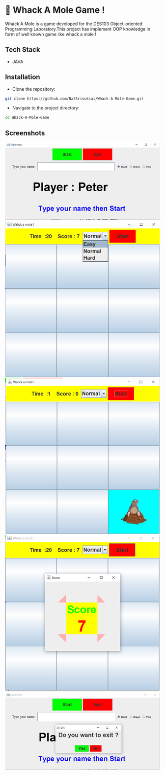 
# 📝 Whack A Mole Game ! 

Whack A Mole is a game developed for the DES103 Object-oriented Programming Laboratory.This project has implement OOP knowledge in form of well known game like whack a mole ! .


## Tech Stack

- JAVA

## Installation

- Clone the repository:
```bash
git clone https://github.com/NatSrisuksai/Whack-A-Mole-Game.git
```

- Navigate to the project directory:
```bash
cd Whack-A-Mole-Game
```


## Screenshots

![App Screenshot](./readme%20picture/Screenshot%202024-10-11%20110732.png)
![App Screenshot](./readme%20picture/Screenshot%202024-10-11%20110857.png)
![App Screenshot](./readme%20picture/Screenshot%202024-10-11%20110810.png)
![App Screenshot](./readme%20picture/Screenshot%202024-10-11%20110841.png)
![App Screenshot](./readme%20picture/Screenshot%202024-10-11%20110924.png)